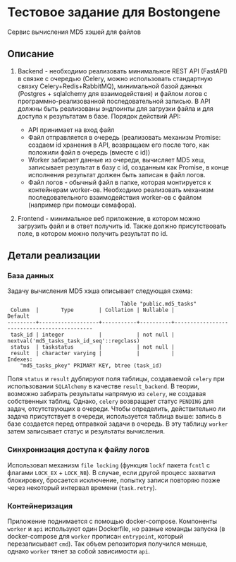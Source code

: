 # Тестовое задание для Bostongene

Сервис вычисления MD5 хэшей для файлов


## Описание

1. Backend - необходимо реализовать минимальное REST API (FastAPI) в связке с очередью (Celery, можно использовать стандартную связку Celery+Redis+RabbitMQ), минимальной базой данных (Postgres + sqlalchemy для взаимодействия) и файлом логов с программно-реализованной последовательной записью. В API должны быть реализованы эндпоинты для загрузки файла и для доступа к результатам в базе.
Порядок действий API:
    *  API принимает на вход файл
    *  Файл отправляется в очередь (реализовать механизм Promise: создаем id хранения в API, возвращаем его после того, как положили файл в очередь (вместе с id))
    *  Worker забирает данные из очереди, вычисляет MD5 хеш, записывает результат в базу с id, созданным как Promise, в конце исполнения результат должен быть записан в файл логов.
    *  Файл логов - обычный файл в папке, которая монтируется к контейнерам worker-ов. Необходимо реализовать механизм последовательного взаимодействия worker-ов с файлом (например при помощи семафора).

2. Frontend - минимальное веб приложение, в котором можно загрузить файл и в ответ получить id. Также должно присутствовать поле, в котором можно получить результат по id.


## Детали реализации

### База данных
Задачу вычисления MD5 хэша описывает следующая схема:
```
                                    Table "public.md5_tasks"
 Column  |       Type        | Collation | Nullable |                  Default
---------+-------------------+-----------+----------+--------------------------------------------
 task_id | integer           |           | not null | nextval('md5_tasks_task_id_seq'::regclass)
 status  | taskstatus        |           | not null |
 result  | character varying |           |          |
Indexes:
    "md5_tasks_pkey" PRIMARY KEY, btree (task_id)
```
Поля `status` и `result` дублируют поля таблицы, создаваемой `celery` при использовании `SQLAlchemy` в качестве `result_backend`. 
В теории, возможно забирать результаты напрямую из `celery`, не создавая собственных таблиц. 
Однако, `celery` возвращает статус `PENDING` для задач, отсутствующих в очереди. Чтобы определить, действительно ли задача 
присутствует в очереди, используется таблица выше: запись в базе создается перед отправкой задачи в очередь. 
В эту таблицу `worker` затем записывает статус и результаты вычисления. 

### Синхронизация доступа к файлу логов
Использовал механизм `file locking` (функция `lockf` пакета `fcntl` с флагами `LOCK_EX` + `LOCK_NB`). В случае, если другой процесс захватил блокировку, бросается исключение, попытку записи повторяю позже через некоторый интервал времени (`task.retry`).

### Контейнеризация
Приложение поднимается с помощью docker-compose.
Компоненты `worker` и `api` используют один Dockerfile, но разные команды запуска (в docker-compose для `worker` прописан `entrypoint`, который перезаписывает `cmd`). Так объем репозитория получился меньше, однако `worker` тянет за собой зависимости `api`.
 
